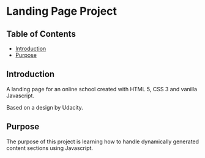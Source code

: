 # Landing Page Project

## Table of Contents

-   [Introduction](#introduction)
-   [Purpose](#purpose)

## Introduction

A landing page for an online school created with HTML 5, CSS 3 and vanilla Javascript.

Based on a design by Udacity.

## Purpose

The purpose of this project is learning how to handle dynamically generated content sections using Javascript.
